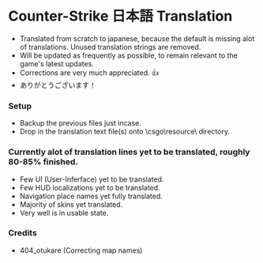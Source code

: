 # Counter-Strike 日本語 Translation
   - Translated from scratch to japanese, because the default is missing alot of translations.
Unused translation strings are removed.
   - Will be updated as frequently as possible, to remain relevant to the game's latest updates.
   - Corrections are very much appreciated. 👍
   - ありがとうございます！

### Setup
   - Backup the previous files just incase.
   - Drop in the translation text file(s) onto \csgo\resource\ directory.

### Currently alot of translation lines yet to be translated, roughly 80-85% finished.
   - Few UI (User-Inferface) yet to be translated.
   - Few HUD localizations yet to be translated.
   - Navigation place names yet fully translated.
   - Majority of skins yet translated.
   - Very well is in usable state.

### Credits
   - 404_otukare (Correcting map names)
